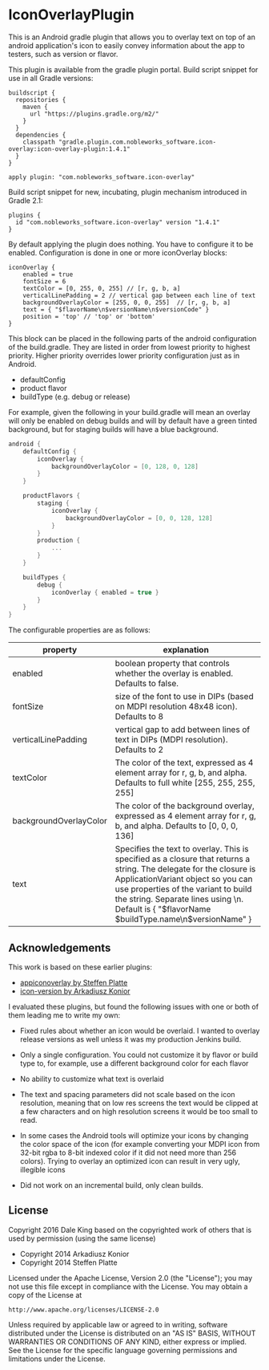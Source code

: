 # IconOverlayPlugin
This is an Android gradle plugin that allows you to overlay text on top of an android application's
icon to easily convey information about the app to testers, such as version or flavor.

This plugin is available from the gradle plugin portal. Build script snippet for use in all Gradle versions:

```
buildscript {
  repositories {
    maven {
      url "https://plugins.gradle.org/m2/"
    }
  }
  dependencies {
    classpath "gradle.plugin.com.nobleworks_software.icon-overlay:icon-overlay-plugin:1.4.1"
  }
}

apply plugin: "com.nobleworks_software.icon-overlay"
```

Build script snippet for new, incubating, plugin mechanism introduced in Gradle 2.1:

```
plugins {
  id "com.nobleworks_software.icon-overlay" version "1.4.1"
}
```

By default applying the plugin does nothing. You have to configure it to be enabled. Configuration
is done in one or more iconOverlay blocks:

```
iconOverlay {
    enabled = true
    fontSize = 6
    textColor = [0, 255, 0, 255] // [r, g, b, a]
    verticalLinePadding = 2 // vertical gap between each line of text
    backgroundOverlayColor = [255, 0, 0, 255]  // [r, g, b, a]
    text = { "$flavorName\n$versionName\n$versionCode" }
    position = 'top' // 'top' or 'bottom'
}
```

This block can be placed in the following parts of the android configuration of the
build.gradle. They are listed in order from lowest priority to highest priority.
Higher priority overrides lower priority configuration just as in Android.

 * defaultConfig
 * product flavor
 * buildType (e.g. debug or release)

For example, given the following in your build.gradle will mean an overlay will only
be enabled on debug builds and will by default have a green tinted background, but
for staging builds will have a blue background.


 ```groovy
 android {
     defaultConfig {
         iconOverlay {
             backgroundOverlayColor = [0, 128, 0, 128]
         }
     }

     productFlavors {
         staging {
             iconOverlay {
                 backgroundOverlayColor = [0, 0, 128, 128]
             }
         }
         production {
             ...
         }
     }

     buildTypes {
         debug {
             iconOverlay { enabled = true }
         }
     }
 }
 ```

The configurable properties are as follows:

| property | explanation |
| --- | --- |
| enabled | boolean property that controls whether the overlay is enabled. Defaults to false. |
| fontSize | size of the font to use in DIPs (based on MDPI resolution 48x48 icon). Defaults to 8 |
| verticalLinePadding | vertical gap to add between lines of text in DIPs (MDPI resolution). Defaults to 2 |
| textColor | The color of the text, expressed as 4 element array for r, g, b, and alpha. Defaults to full white [255, 255, 255, 255] |
| backgroundOverlayColor | The color of the background overlay, expressed as 4 element array for r, g, b, and alpha. Defaults to [0, 0, 0, 136] |
| text | Specifies the text to overlay. This is specified as a closure that returns a string. The delegate for the closure is ApplicationVariant object so you can use properties of the variant to build the string. Separate lines using \n. Default is { "$flavorName $buildType.name\n$versionName" } |

Acknowledgements
----------------

This work is based on these earlier plugins:
 * [appiconoverlay by Steffen Platte](https://github.com/splatte/gradle-android-appiconoverlay)
 * [icon-version by Arkadiusz Konior](https://github.com/akonior/icon-version)

I evaluated these plugins, but found the following issues with one or both of them leading me
to write my own:

* Fixed rules about whether an icon would be overlaid. I wanted to overlay release versions as
well unless it was my production Jenkins build.

* Only a single configuration. You could not customize it by flavor or build type to, for example, use
a different background color for each flavor

* No ability to customize what text is overlaid

* The text and spacing parameters did not scale based on the icon resolution, meaning that
on low res screens the text would be clipped at a few characters and on high resolution screens
it would be too small to read.

* In some cases the Android tools will optimize your icons by changing the color
space of the icon (for example converting your MDPI icon from 32-bit rgba to 8-bit indexed color
if it did not need more than 256 colors). Trying to overlay an optimized icon can result in very
ugly, illegible icons

* Did not work on an incremental build, only clean builds.

License
--------

Copyright 2016 Dale King
based on the copyrighted work of others that is used by permission (using the same license)
* Copyright 2014 Arkadiusz Konior
* Copyright 2014 Steffen Platte

Licensed under the Apache License, Version 2.0 (the "License");
you may not use this file except in compliance with the License.
You may obtain a copy of the License at

    http://www.apache.org/licenses/LICENSE-2.0

Unless required by applicable law or agreed to in writing, software
distributed under the License is distributed on an "AS IS" BASIS,
WITHOUT WARRANTIES OR CONDITIONS OF ANY KIND, either express or implied.
See the License for the specific language governing permissions and
limitations under the License.

